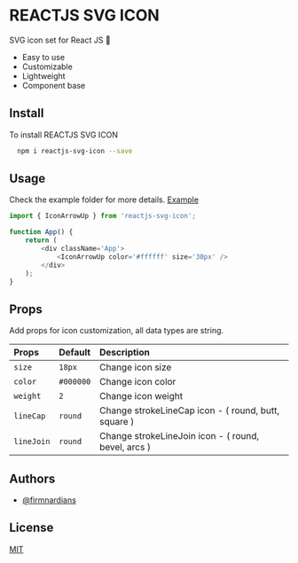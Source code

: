 # REACTJS SVG ICON

SVG icon set for React JS 🎨

-   Easy to use
-   Customizable
-   Lightweight
-   Component base

## Install

To install REACTJS SVG ICON

```bash
  npm i reactjs-svg-icon --save
```

## Usage

Check the example folder for more details. [Example](https://github.com/firmnardians/reactjs-svg-icon)

```javascript
import { IconArrowUp } from 'reactjs-svg-icon';

function App() {
	return (
		<div className='App'>
			<IconArrowUp color='#ffffff' size='30px' />
		</div>
	);
}
```

## Props

Add props for icon customization, all data types are string.

| Props      | Default   | Description                                         |
| :--------- | :-------- | :-------------------------------------------------- |
| `size`     | `18px`    | Change icon size                                    |
| `color`    | `#000000` | Change icon color                                   |
| `weight`   | `2`       | Change icon weight                                  |
| `lineCap`  | `round`   | Change strokeLineCap icon - ( round, butt, square ) |
| `lineJoin` | `round`   | Change strokeLineJoin icon - ( round, bevel, arcs ) |

## Authors

-   [@firmnardians](https://github.com/firmnardians)

## License

[MIT](https://choosealicense.com/licenses/mit/)
